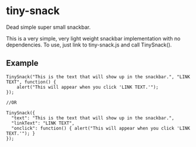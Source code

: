 # tiny-snack
Dead simple super small snackbar.

This is a very simple, very light weight snackbar implementation with no dependencies. To use, just link to tiny-snack.js and call TinySnack().

## Example

```
TinySnack("This is the text that will show up in the snackbar.", "LINK TEXT", function() { 
    alert("This will appear when you click 'LINK TEXT.'"); 
});

//OR

TinySnack({
  "text": "This is the text that will show up in the snackbar.",
  "linkText": "LINK TEXT",
  "onclick": function() { alert("This will appear when you click 'LINK TEXT.'"); }
});
```

